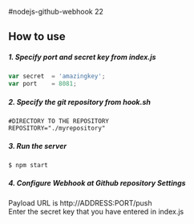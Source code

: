#nodejs-github-webhook 22

## How to use

##### 1. Specify port and secret key from _index.js_

```javascript
var secret  = 'amazingkey';
var port    = 8081;
```

##### 2. Specify the git repository from _hook.sh_

```shell
#DIRECTORY TO THE REPOSITORY
REPOSITORY="./myrepository"
```

##### 3. Run the server

```
$ npm start
```

##### 4. Configure Webhook at Github repository Settings  
  
Payload URL is http://ADDRESS:PORT/push  
Enter the secret key that you have entered in index.js
